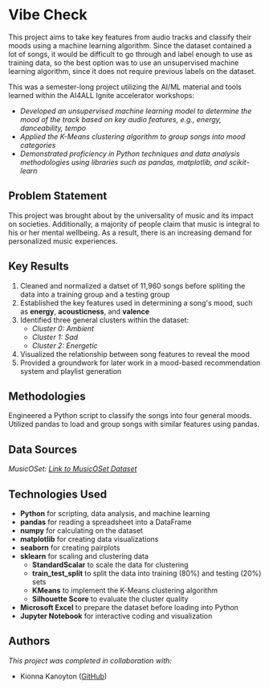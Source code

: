 # Vibe Check

This project aims to take key features from audio tracks and classify their moods using a machine learning algorithm. 
Since the dataset contained a lot of songs, it would be difficult to go through and label enough to use as training data, so the best option
was to use an unsupervised machine learning algorithm, since it does not require previous labels on the dataset.

This was a semester-long project utilizing the AI/ML material and tools learned within the AI4ALL Ignite accelerator workshops: 
- *Developed an unsupervised machine learning model to determine the mood of the track based on key audio features, e.g., energy, danceability, tempo*
- *Applied the K-Means clustering algorithm to group songs into mood categories*
- *Demonstrated proficiency in Python techniques and data analysis methodologies using libraries such as pandas, matplotlib, and scikit-learn*


## Problem Statement <!--- do not change this line -->

This project was brought about by the universality of music and its impact on societies. Additionally, a majority of people claim that music is integral to his or her
mental wellbeing. As a result, there is an increasing demand for personalized music experiences.  


## Key Results <!--- do not change this line -->

1. Cleaned and normalized a datset of 11,960 songs before spliting the data into a training group and a testing group
2. Established the key features used in determining a song's mood, such as **energy**, **acousticness**, and **valence**
3. Identified three general clusters within the dataset:
   - *Cluster 0: Ambient*
   - *Cluster 1: Sad*
   - *Cluster 2: Energetic*
4. Visualized the relationship between song features to reveal the mood
5. Provided a groundwork for later work in a mood-based recommendation system and playlist generation


## Methodologies <!--- do not change this line -->

Engineered a Python script to classify the songs into four general moods. Utilized pandas to load and group songs with similar features using pandas.


## Data Sources <!--- do not change this line -->

*MusicOSet: [Link to MusicOSet Dataset](https://zenodo.org/records/4904639)*


## Technologies Used <!--- do not change this line -->

- **Python** for scripting, data analysis, and machine learning
- **pandas** for reading a spreadsheet into a DataFrame
- **numpy** for calculating on the dataset
- **matplotlib** for creating data visualizations
- **seaborn** for creating pairplots
- **sklearn** for scaling and clustering data
  - **StandardScalar** to scale the data for clustering
  - **train_test_split** to split the data into training (80%) and testing (20%) sets
  - **KMeans** to implement the K-Means clustering algorithm
  - **Silhouette Score** to evaluate the cluster quality
- **Microsoft Excel** to prepare the dataset before loading into Python
- **Jupyter Notebook** for interactive coding and visualization


## Authors <!--- do not change this line -->

*This project was completed in collaboration with:*
- Kionna Kanoyton ([GitHub](https://github.com/KioKano))
